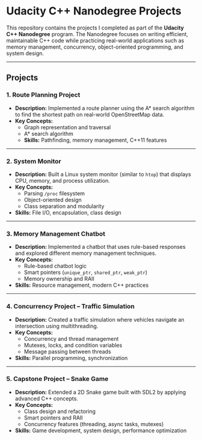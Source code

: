 # Udacity C++ Nanodegree Projects  

This repository contains the projects I completed as part of the **Udacity C++ Nanodegree** program. The Nanodegree focuses on writing efficient, maintainable C++ code while practicing real-world applications such as memory management, concurrency, object-oriented programming, and system design.  

---

## Projects  

### 1. Route Planning Project  
- **Description:** Implemented a route planner using the A* search algorithm to find the shortest path on real-world OpenStreetMap data.  
- **Key Concepts:**  
  - Graph representation and traversal  
  - A* search algorithm  
  - **Skills:** Pathfinding, memory management, C++11 features  

---

### 2. System Monitor  
- **Description:** Built a Linux system monitor (similar to `htop`) that displays CPU, memory, and process utilization.  
- **Key Concepts:**  
  - Parsing `/proc` filesystem  
  - Object-oriented design  
  - Class separation and modularity  
- **Skills:** File I/O, encapsulation, class design  

---

### 3. Memory Management Chatbot  
- **Description:** Implemented a chatbot that uses rule-based responses and explored different memory management techniques.  
- **Key Concepts:**  
  - Rule-based chatbot logic  
  - Smart pointers (`unique_ptr`, `shared_ptr`, `weak_ptr`)  
  - Memory ownership and RAII  
- **Skills:** Resource management, modern C++ practices  

---

### 4. Concurrency Project – Traffic Simulation  
- **Description:** Created a traffic simulation where vehicles navigate an intersection using multithreading.  
- **Key Concepts:**  
  - Concurrency and thread management  
  - Mutexes, locks, and condition variables  
  - Message passing between threads  
- **Skills:** Parallel programming, synchronization  

---

### 5. Capstone Project – Snake Game  
- **Description:** Extended a 2D Snake game built with SDL2 by applying advanced C++ concepts.  
- **Key Concepts:**  
  - Class design and refactoring  
  - Smart pointers and RAII  
  - Concurrency features (threading, async tasks, mutexes)  
- **Skills:** Game development, system design, performance optimization  
  
